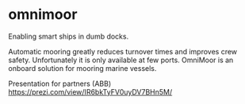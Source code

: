 # omnimoor
Enabling smart ships in dumb docks.

Automatic mooring greatly reduces turnover times and improves crew safety. Unfortunately it is only available at few ports. OmniMoor is an onboard solution for mooring marine vessels.

Presentation for partners (ABB) https://prezi.com/view/IR6bkTyFV0uyDV7BHn5M/
